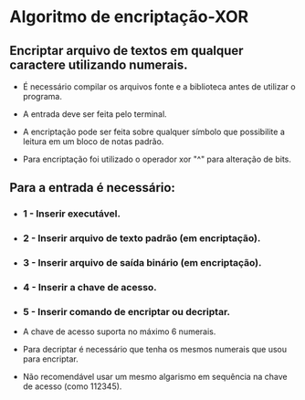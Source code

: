 # Algoritmo de encriptação-XOR
## Encriptar arquivo de textos em qualquer caractere utilizando numerais.

- É necessário compilar os arquivos fonte e a biblioteca antes de utilizar o programa. 

- A entrada deve ser feita pelo terminal.

- A encriptação pode ser feita sobre qualquer símbolo que possibilite a leitura em um bloco de notas padrão.

- Para encriptação foi utilizado o operador xor "^" para alteração de bits.

## Para a entrada é necessário:
  - ### 1 - Inserir executável.
  - ### 2 - Inserir arquivo de texto padrão (em encriptação).
  - ### 3 - Inserir arquivo de saída binário (em encriptação).
  - ### 4 - Inserir a chave de acesso.
  - ### 5 - Inserir comando de encriptar ou decriptar.

- A chave de acesso suporta no máximo 6 numerais.

- Para decriptar é necessário que tenha os mesmos numerais que usou para encriptar.

- Não recomendável usar um mesmo algarismo em sequência na chave de acesso (como 112345).
